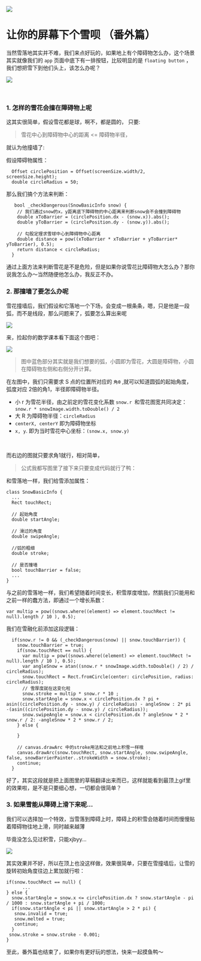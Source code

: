 ![](https://s3.ax1x.com/2020/12/24/rc84xK.jpg)

# 让你的屏幕下个雪呗 （番外篇）

当然雪落地其实并不难，我们来点好玩的，如果地上有个障碍物怎么办，这个场景其实就像我们的 `app` 页面中底下有一排按钮，比较明显的是 `floating button` ， 我们想把雪下到他们头上，该怎么办呢？

![](https://s3.ax1x.com/2020/12/25/rfm7fx.gif)

</br>

### 1. 怎样的雪花会撞在障碍物上呢

这其实很简单，假设雪花都是球，啊不，都是圆的，
只要:

> 雪花中心到障碍物中心的距离 <= 障碍物半径，

 就认为他撞墙了:
 
 假设障碍物属性：
 
	  Offset circlePosition = Offset(screenSize.width/2,  screenSize.height);
	  double circleRadius = 50;
 
 那么我们搞个方法来判断：
 
	   bool _checkDangerous(SnowBasicInfo snow) {
	    // 我们通过snow的x，y距离底下障碍物的中心距离来判断snow会不会撞到障碍物
	    double xToBarrier = (circlePosition.dx - (snow.x)).abs();
	    double yToBarrier = (circlePosition.dy - (snow.y)).abs();
	    
	    // 勾股定理求雪球中心到障碍物中心距离
	    double distance = pow((xToBarrier * xToBarrier + yToBarrier* yToBarrier), 0.5);
	    return distance < circleRadius;
	  }
	  
通过上面方法来判断雪花是不是危险，但是如果你说雪花比障碍物大怎么办？那你说我怎么办～当然随便他怎么办，我反正不办。


### 2. 那撞墙了要怎么办呢

雪花撞墙后，我们假设和它落地一个下场，会变成一根条条，嗯，只是他是一段弧，而不是线段，那么问题来了，弧要怎么算出来呢

![](https://gimg2.baidu.com/image_search/src=http%3A%2F%2Fi-1.chuzhaobiao.com%2F2018%2F6%2F28%2F3553de8d-5777-45c0-99ce-e139a780f6e6.jpg%3Fwidth%3D494%26height%3D298&refer=http%3A%2F%2Fi-1.chuzhaobiao.com&app=2002&size=f9999,10000&q=a80&n=0&g=0n&fmt=jpeg?sec=1611499354&t=dbfd1fb881bbd10bcdeb33b59d3af924)

来，捡起你的数学课本看下面这个图吧：

![](https://s3.ax1x.com/2020/12/25/rfuszV.jpg)

> 图中蓝色部分其实就是我们想要的弧，小圆即为雪花，大圆是障碍物，小圆在障碍物左侧和右侧分开计算。

在左图中，我们只需要求 S 点的位置所对应的 `角θ` ,就可以知道圆弧的起始角度，弧度对应 2倍的角1，半径即障碍物半径。


- 小 r 为雪花半径，由之前定的雪花变化系数 `snow.r `和雪花图宽共同决定： `snow.r * snowImage.width.toDouble() / 2`
- 大 R 为障碍物半径：`circleRadius`
- `centerX, centerY` 即为障碍物坐标
- `x, y`. 即为当时雪花中心坐标：`(snow.x, snow.y)`


</br>

而右边的图就只要求角1就行，相对简单，

> 公式我都写图里了接下来只要变成代码就行了鸭：

和雪落地一样，我们给雪添加属性：

	class SnowBasicInfo {
	  ...
	  Rect touchRect;
	  
	  // 起始角度
	  double startAngle;
	  
	  // 滑过的角度
	  double swipeAngle;
	  
	  //弧的粗细
	  double stroke;
	  
	  // 是否撞墙
	  bool touchBarrier = false;
	  ...
	}
	
与之前的雪落地一样，我们希望随着时间变长，积雪厚度增加，然鹅我们只能用和之前一样的蠢方法，即通过一个增长系数：

	var multip = pow((snows.where((element) => element.touchRect != null).length / 10 ), 0.5);
	
我们在雪融化前添加这段逻辑：

      if(snow.r != 0 && (_checkDangerous(snow) || snow.touchBarrier)) {
        snow.touchBarrier = true;
        if(snow.touchRect == null) {
          var multip = pow((snows.where((element) => element.touchRect != null).length / 10 ), 0.5);
          var angleSnow = atan((snow.r * snowImage.width.toDouble() / 2) / circleRadius);
          snow.touchRect = Rect.fromCircle(center: circlePosition, radius: circleRadius);
          // 雪厚度就在这变化啦
          snow.stroke = multip * snow.r * 10 ;
          snow.startAngle = snow.x < circlePosition.dx ? pi + asin((circlePosition.dy - snow.y) / circleRadius) - angleSnow : 2* pi -(asin((circlePosition.dy - snow.y) / circleRadius));
          snow.swipeAngle = snow.x < circlePosition.dx ? angleSnow * 2 * snow.r / 2: -angleSnow * 2 * snow.r / 2;
        } else {

        }

        // canvas.drawArc 中的stroke用法和之前地上积雪一样哦
        canvas.drawArc(snow.touchRect, snow.startAngle, snow.swipeAngle, false, snowBarrierPainter..strokeWidth = snow.stroke);
        continue;
      }

好了，其实这段就是把上面图里的草稿翻译出来而已，这样就能看到最顶上gif里的效果啦，是不是只要细心想，一切都会很简单？


### 3. 如果雪能从障碍上滑下来呢...

我们可以选择加一个特效，当雪落到障碍上时，障碍上的积雪会随着时间而慢慢贴着障碍物往地上滑，同时越来越薄

毕竟没怎么见过积雪，只能xjbyy... 


![](https://s3.ax1x.com/2020/12/25/rf1mEF.gif)

其实效果并不好，所以在顶上也没这样做，效果很简单，只要在雪撞墙后，让雪的旋转初始角度往边上累加就行啦：

	if(snow.touchRect == null) {
          ...
    } else {
      snow.startAngle = snow.x <= circlePosition.dx ? snow.startAngle - pi / 1000 : snow.startAngle + pi / 1000;
      if(snow.startAngle < pi || snow.startAngle > 2 * pi) {
       snow.invalid = true;
       snow.melted = true;
       continue;
      }
     snow.stroke = snow.stroke - 0.001;
  	}
  	
  	
  	
至此，番外篇也结束了，如果你有更好玩的想法，快来一起摸鱼鸭～